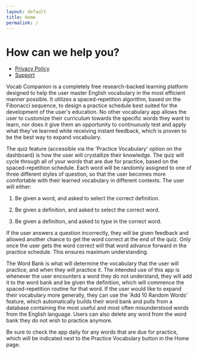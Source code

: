 ```yaml
---
layout: default
title: Home
permalink: /
---
```


# How can we help you?

- [Privacy Policy](/privacy/)
- [Support](/support/)

Vocab Companion is a completely free research-backed learning platform designed to help the user master English vocabulary in the most efficient manner possible. It utilizes a spaced-repetition algorithm, based on the Fibonacci sequence, to design a practice schedule best suited for the development of the user's education. No other vocabulary app allows the user to customize their curriculum towards the specific words they want to learn, nor does it give them an opportunity to continuously test and apply what they've learned while receiving instant feedback, which is proven to be the best way to expand vocabulary.


The quiz feature (accessible via the 'Practice Vocabulary' option on the dashboard) is how the user will crystallize their knowledge. The quiz will cycle through all of your words that are due for practice, based on the spaced-repetition schedule. Each word will be randomly assigned to one of three different styles of question, so that the user becomes more comfortable with their learned vocabulary in different contexts. The user will either:
   
1) Be given a word, and asked to select the correct definition.
   
2) Be given a definition, and asked to select the correct word.
   
3) Be given a definition, and asked to type in the correct word.

   
If the user answers a question incorrectly, they will be given feedback and allowed another chance to get the word correct at the end of the quiz. Only once the user gets the word correct will that word advance forward in the practice schedule. This ensures maximum understanding.
   
The Word Bank is what will determine the vocabulary that the user will practice, and when they will practice it. The intended use of this app is whenever the user encounters a word they do not understand, they will add it to the word bank and be given the definition, which will commence the spaced-repetition routine for that word. If the user would like to expand their vocabulary more generally, they can use the 'Add 10 Random Words' feature, which automatically builds their word bank and pulls from a database containing the most useful and most often misunderstood words from the English language. Users can also delete any word from the word bank they do not wish to practice anymore.
   
Be sure to check the app daily for any words that are due for practice, which will be indicated next to the Practice Vocabulary button in the Home page.
